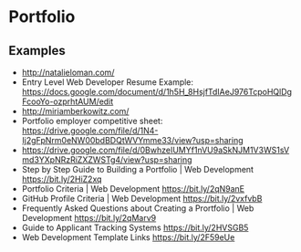 # Portfolio

## Examples

* <http://natalieloman.com/>
* Entry Level Web Developer Resume Example: <https://docs.google.com/document/d/1h5H_8HsjfTdIAeJ976TcpoHQlDgFcooYo-ozprhtAUM/edit>
* <http://miriamberkowitz.com/>
* Portfolio employer competitive sheet: <https://drive.google.com/file/d/1N4-Ij2gFpNrm0eNW00bdBDQtWVYmme33/view?usp=sharing>
* <https://drive.google.com/file/d/0BwhzeIUMYf1nVU9aSkNJM1V3WS1sVmd3YXpNRzRiZXZWSTg4/view?usp=sharing>
* Step by Step Guide to Building a Portfolio  | Web Development    https://bit.ly/2HiZ2xq
* Portfolio Criteria | Web Development    https://bit.ly/2qN9anE
* GitHub Profile Criteria | Web Development    https://bit.ly/2vxfvbB
* Frequently Asked Questions about Creating a Prortfolio | Web Development    https://bit.ly/2qMarv9
* Guide to Applicant Tracking Systems    https://bit.ly/2HVSGB5
* Web Development Template Links    https://bit.ly/2F59eUe